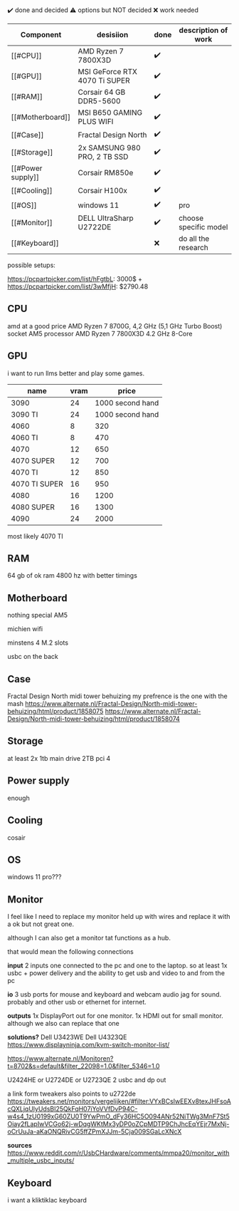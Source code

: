 
✔️	done and decided
⚠️	options but NOT decided 
❌	work needed

| Component         | desisiion                     | done | description of work   |
| ----------------- | ----------------------------- | ---- | --------------------- |
| [[#CPU]]          | AMD Ryzen 7 7800X3D           | ✔️   |                       |
| [[#GPU]]          | MSI GeForce RTX 4070 Ti SUPER | ✔️   |                       |
| [[#RAM]]          | Corsair 64 GB DDR5-5600       | ✔️   |                       |
| [[#Motherboard]]  | MSI B650 GAMING PLUS WIFI     | ✔️   |                       |
| [[#Case]]         | Fractal Design North          | ✔️   |                       |
| [[#Storage]]      | 2x SAMSUNG 980 PRO, 2 TB SSD  | ✔️   |                       |
| [[#Power supply]] | Corsair RM850e                | ✔️   |                       |
| [[#Cooling]]      | Corsair H100x                 | ✔️   |                       |
| [[#OS]]           | windows 11                    | ✔️   | pro                   |
| [[#Monitor]]      | DELL UltraSharp U2722DE       | ✔️   | choose specific model |
| [[#Keyboard]]     |                               | ❌    | do all the research   |
possible setups:

https://pcpartpicker.com/list/hFgtbL: 3000$ +
https://pcpartpicker.com/list/3wMfjH: $2790.48
## CPU

amd at a good price
AMD Ryzen 7 8700G, 4,2 GHz (5,1 GHz Turbo Boost) socket AM5 processor
AMD Ryzen 7 7800X3D 4.2 GHz 8-Core
## GPU

i want to run llms better and play some games.

| name | vram | price |
| ---- | ---- | ---- |
| 3090 | 24 | 1000 second hand |
| 3090 TI | 24 | 1000 second hand |
| 4060 | 8 | 320 |
| 4060 TI | 8 | 470 |
| 4070 | 12 | 650 |
| 4070 SUPER | 12 | 700 |
| 4070 TI<br> | 12 | 850 |
| 4070 TI SUPER | 16 | 950 |
| 4080 | 16 | 1200 |
| 4080 SUPER | 16 | 1300 |
| 4090 | 24 | 2000 |
most likely 4070 TI
## RAM

64 gb of ok ram
4800 hz with better timings
## Motherboard

nothing special
AM5

michien wifi

minstens 4 M.2 slots

usbc on the back
## Case

Fractal Design North midi tower behuizing
my prefrence is the one with the mash
https://www.alternate.nl/Fractal-Design/North-midi-tower-behuizing/html/product/1858075
https://www.alternate.nl/Fractal-Design/North-midi-tower-behuizing/html/product/1858074
## Storage
at least 2x 1tb
main drive 2TB pci 4
## Power supply

enough

## Cooling

cosair

## OS
windows 11 
pro???
## Monitor

I feel like I need to replace my monitor held up with wires and replace it with a ok but not great one.

although I can also get a monitor tat functions as a hub.

that would mean the following connections

**input**
2 inputs one connected to the pc and one to the laptop.
so at least 1x usbc + power delivery
and the ability to get usb and video to and from the pc

**io**
3 usb ports for mouse and keyboard and webcam
audio jag for sound.
probably and other usb or ethernet for internet.



**outputs**
1x DisplayPort out for one monitor.
1x HDMI out for small monitor. although we also can replace that one

**solutions?**
Dell U3423WE
Dell U4323QE
https://www.displayninja.com/kvm-switch-monitor-list/

https://www.alternate.nl/Monitoren?t=8702&s=default&filter_22098=1.0&filter_5346=1.0

U2424HE or U2724DE or U2723QE
2 usbc 
and dp out

a link form tweakers also points to u2722de
https://tweakers.net/monitors/vergelijken/#filter:VYxBCsIwEEXv8texJHFsoAcQXLjqUlyUdsBI25QkFqH07iYoVVfDvP94C-w4s4_1zU0199xG60ZU0T9YwPmO_dFy36HC5O094ANr52NiTWg3MnF7St5Oiay2fLapIwVCGo62j-wDqgWKtMx3yDP0oZCpMDTP9ChJhcEqYEjr7MxNj-oCrUuJa-aKaONQRivCG5ffZPmXJJm-5Cja009SGaLcXNcX

**sources**
https://www.reddit.com/r/UsbCHardware/comments/mmpa20/monitor_with_multiple_usbc_inputs/

## Keyboard

i want a kliktiklac keyboard
